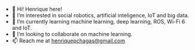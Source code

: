 - 👋 Hi! Henrique here! 
- 👀 I’m interested in social robotics, artificial inteligence, IoT and big data.  
- 🌱 I’m currently learning machine learning, deep learning, ROS, Wi-Fi 6 and IoT. 
- 💞️ I’m looking to collaborate on machine learning. 
- 📫 Reach me at henriquepchagas@gmail.com
